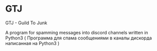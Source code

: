 # GTJ
GTJ - Guild To Junk

A program for spamming messages into discord channels written in Python3
( Программа для спама сообщениями в каналы дискорда написанная на Python3 )

